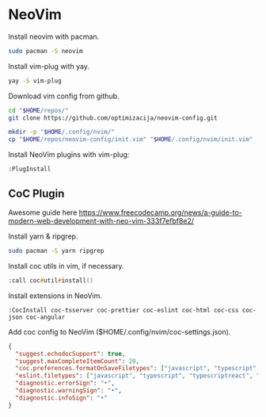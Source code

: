 # NeoVim

Install neovim with pacman.
``` zsh
sudo pacman -S neovim
```

Install vim-plug with yay.
``` zsh
yay -S vim-plug
```

Download vim config from github.
``` zsh
cd "$HOME/repos/"
git clone https://github.com/optimizacija/neovim-config.git

mkdir -p "$HOME/.config/nvim/"
cp "$HOME/repos/neovim-config/init.vim" "$HOME/.config/nvim/init.vim"
```

Install NeoVim plugins with vim-plug:
```
:PlugInstall
```

## CoC Plugin

Awesome guide here https://www.freecodecamp.org/news/a-guide-to-modern-web-development-with-neo-vim-333f7efbf8e2/

Install yarn & ripgrep.

``` zsh
sudo pacman -S yarn ripgrep
```

Install coc utils in vim, if necessary.

```zsh
:call coc#util#install()
```

Install extensions in NeoVim.

```
:CocInstall coc-tsserver coc-prettier coc-eslint coc-html coc-css coc-json coc-angular
```

Add coc config to NeoVim ($HOME/.config/nvim/coc-settings.json).

```json
{
  "suggest.echodocSupport": true,
  "suggest.maxCompleteItemCount": 20,
  "coc.preferences.formatOnSaveFiletypes": ["javascript", "typescript", "typescriptreact", "json", "javascriptreact", "typescript.tsx"],
  "eslint.filetypes": ["javascript", "typescript", "typescriptreact", "javascriptreact", "typescript.tsx"],
  "diagnostic.errorSign": "•",
  "diagnostic.warningSign": "•",
  "diagnostic.infoSign": "•"
}
```
